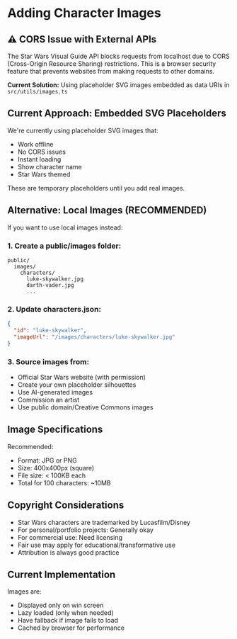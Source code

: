 # Adding Character Images

## ⚠️ CORS Issue with External APIs

The Star Wars Visual Guide API blocks requests from localhost due to CORS (Cross-Origin Resource Sharing) restrictions. This is a browser security feature that prevents websites from making requests to other domains.

**Current Solution:** Using placeholder SVG images embedded as data URIs in `src/utils/images.ts`

## Current Approach: Embedded SVG Placeholders

We're currently using placeholder SVG images that:

- Work offline
- No CORS issues
- Instant loading
- Show character name
- Star Wars themed

These are temporary placeholders until you add real images.

## Alternative: Local Images (RECOMMENDED)

If you want to use local images instead:

### 1. Create a public/images folder:

```
public/
  images/
    characters/
      luke-skywalker.jpg
      darth-vader.jpg
      ...
```

### 2. Update characters.json:

```json
{
  "id": "luke-skywalker",
  "imageUrl": "/images/characters/luke-skywalker.jpg"
}
```

### 3. Source images from:

- Official Star Wars website (with permission)
- Create your own placeholder silhouettes
- Use AI-generated images
- Commission an artist
- Use public domain/Creative Commons images

## Image Specifications

Recommended:

- Format: JPG or PNG
- Size: 400x400px (square)
- File size: < 100KB each
- Total for 100 characters: ~10MB

## Copyright Considerations

- Star Wars characters are trademarked by Lucasfilm/Disney
- For personal/portfolio projects: Generally okay
- For commercial use: Need licensing
- Fair use may apply for educational/transformative use
- Attribution is always good practice

## Current Implementation

Images are:

- Displayed only on win screen
- Lazy loaded (only when needed)
- Have fallback if image fails to load
- Cached by browser for performance

